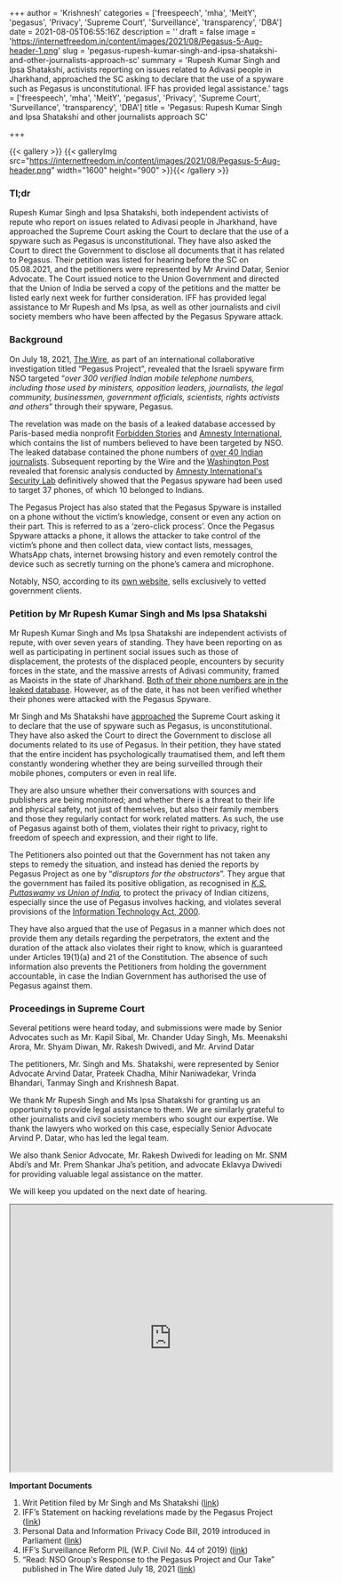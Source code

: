 +++
author = 'Krishnesh'
categories = ['freespeech', 'mha', 'MeitY', 'pegasus', 'Privacy', 'Supreme Court', 'Surveillance', 'transparency', 'DBA']
date = 2021-08-05T06:55:16Z
description = ''
draft = false
image = 'https://internetfreedom.in/content/images/2021/08/Pegasus-5-Aug-header-1.png'
slug = 'pegasus-rupesh-kumar-singh-and-ipsa-shatakshi-and-other-journalists-approach-sc'
summary = 'Rupesh Kumar Singh and Ipsa Shatakshi, activists reporting on issues related to Adivasi people in Jharkhand, approached the SC asking to declare that the use of a spyware such as Pegasus is unconstitutional. IFF has provided legal assistance.'
tags = ['freespeech', 'mha', 'MeitY', 'pegasus', 'Privacy', 'Supreme Court', 'Surveillance', 'transparency', 'DBA']
title = 'Pegasus: Rupesh Kumar Singh and Ipsa Shatakshi and other journalists approach SC'

+++


{{< gallery >}}
{{< galleryImg  src="https://internetfreedom.in/content/images/2021/08/Pegasus-5-Aug-header.png" width="1600" height="900" >}}{{< /gallery >}}

>>>> <form><script src="https://checkout.razorpay.com/v1/payment-button.js" data-payment_button_id="pl_HLkgeWGQLMuddp" async> </script> </form>

### Tl;dr

Rupesh Kumar Singh and Ipsa Shatakshi, both independent activists of repute who report on issues related to Adivasi people in Jharkhand, have approached the Supreme Court asking the Court to declare that the use of a spyware such as Pegasus is unconstitutional. They have also asked the Court to direct the Government to disclose all documents that it has related to Pegasus. Their petition was listed for hearing before the SC on 05.08.2021, and the petitioners were represented by Mr Arvind Datar, Senior Advocate. The Court issued notice to the Union Government and directed that the Union of India be served a copy of the petitions and the matter be listed early next week for further consideration. IFF has provided legal assistance to Mr Rupesh and Ms Ipsa, as well as other journalists and civil society members who have been affected by the Pegasus Spyware attack.



### Background

On July 18, 2021, [The Wire](https://thewire.in/government/project-pegasus-journalists-ministers-activists-phones-spying), as part of an international collaborative investigation titled “Pegasus Project”, revealed that the Israeli spyware firm NSO targeted “_over 300 verified Indian mobile telephone numbers, including those used by ministers, opposition leaders, journalists, the legal community, businessmen, government officials, scientists, rights activists and others_” through their spyware, Pegasus.

The revelation was made on the basis of a leaked database accessed by Paris-based media nonprofit [Forbidden Stories](https://forbiddenstories.org/) and [Amnesty International](https://www.amnesty.org/en/), which contains the list of numbers believed to have been targeted by NSO. The leaked database contained the phone numbers of [over 40 Indian journalists](https://thewire.in/media/pegasus-project-spyware-indian-journalists). Subsequent reporting by the Wire and the [Washington Post](https://www.washingtonpost.com/investigations/interactive/2021/nso-spyware-pegasus-cellphones/) revealed that forensic analysis conducted by [Amnesty International's Security Lab](https://www.amnesty.org/en/latest/research/2021/07/forensic-methodology-report-how-to-catch-nso-groups-pegasus/) definitively showed that the Pegasus spyware had been used to target 37 phones, of which 10 belonged to Indians.

The Pegasus Project has also stated that the Pegasus Spyware is installed on a phone without the victim’s knowledge, consent or even any action on their part. This is referred to as a ‘zero-click process’. Once the Pegasus Spyware attacks a phone, it allows the attacker to take control of the victim’s phone and then collect data, view contact lists, messages, WhatsApp chats, internet browsing history and even remotely control the device such as secretly turning on the phone’s camera and microphone.

Notably, NSO, according to its [own website](https://www.nsogroup.com/), sells exclusively to vetted government clients.



### Petition by Mr Rupesh Kumar Singh and Ms Ipsa Shatakshi

Mr Rupesh Kumar Singh and Ms Ipsa Shatakshi are independent activists of repute, with over seven years of standing. They have been reporting on as well as participating in pertinent social issues such as those of displacement, the protests of the displaced people, encounters by security forces in the state, and the massive arrests of Adivasi community, framed as Maoists in the state of Jharkhand. [Both of their phone numbers are in the leaked database](https://thewire.in/rights/project-pegasus-list-of-names-uncovered-spyware-surveillance). However, as of the date, it has not been verified whether their phones were attacked with the Pegasus Spyware.

Mr Singh and Ms Shatakshi have [approached](https://drive.google.com/file/d/1dgXAOtvBrXc6YFUDfB4THu4AKix1RvYE/view?usp=sharing) the Supreme Court asking it to declare that the use of spyware such as Pegasus, is unconstitutional. They have also asked the Court to direct the Government to disclose all documents related to its use of Pegasus. In their petition, they have stated that the entire incident has psychologically traumatised them, and left them constantly wondering whether they are being surveilled through their mobile phones, computers or even in real life.

They are also unsure whether their conversations with sources and publishers are being monitored; and whether there is a threat to their life and physical safety, not just of themselves, but also their family members and those they regularly contact for work related matters. As such, the use of Pegasus against both of them, violates their right to privacy, right to freedom of speech and expression, and their right to life.

The Petitioners also pointed out that the Government has not taken any steps to remedy the situation, and instead has denied the reports by Pegasus Project as one by “_disruptors for the obstructors_”. They argue that the government has failed its positive obligation, as recognised in [_K.S. Puttaswamy vs Union of India_](https://indiankanoon.org/doc/91938676/)_,_ to protect the privacy of Indian citizens, especially since the use of Pegasus involves hacking, and violates several provisions of the [Information Technology Act, 2000](https://eprocure.gov.in/cppp/rulesandprocs/kbadqkdlcswfjdelrquehwuxcfmijmuixngudufgbuubgubfugbububjxcgfvsbdihbgfGhdfgFHytyhRtMjk4NzY=).

They have also argued that the use of Pegasus in a manner which does not provide them any details regarding the perpetrators, the extent and the duration of the attack also violates their right to know, which is guaranteed under Articles 19(1)(a) and 21 of the Constitution. The absence of such information also prevents the Petitioners from holding the government accountable, in case the Indian Government has authorised the use of Pegasus against them.



### Proceedings in Supreme Court

Several petitions were heard today, and submissions were made by Senior Advocates such as Mr. Kapil Sibal, Mr. Chander Uday Singh, Ms. Meenakshi Arora, Mr. Shyam Diwan,  Mr. Rakesh Dwivedi, and Mr. Arvind Datar

The petitioners, Mr. Singh and Ms. Shatakshi, were represented by Senior Advocate Arvind Datar, Prateek Chadha, Mihir Naniwadekar, Vrinda Bhandari, Tanmay Singh and Krishnesh Bapat.

We thank Mr Rupesh Singh and Ms Ipsa Shatakshi for granting us an opportunity to provide legal assistance to them. We are similarly grateful to other journalists and civil society members who sought our expertise. We thank the lawyers who worked on this case, especially Senior Advocate Arvind P. Datar, who has led the legal team.

We also thank Senior Advocate, Mr. Rakesh Dwivedi for leading on Mr. SNM Abdi’s and Mr. Prem Shankar Jha’s petition, and advocate Eklavya Dwivedi for providing valuable legal assistance on the matter.

We will keep you updated on the next date of hearing.

<iframe src="https://drive.google.com/file/d/1E4ewttwXs3y3OmnKllSzBjOqzrKT1TUK/preview" width="580" height="480"></iframe>

**Important Documents**

1. Writ Petition filed by Mr Singh and Ms Shatakshi ([link](https://drive.google.com/file/d/1dgXAOtvBrXc6YFUDfB4THu4AKix1RvYE/view?usp=sharing))
2. IFF’s Statement on hacking revelations made by the Pegasus Project ([link](https://internetfreedom.in/iffs-statement-on-hacking-revelations-made-by-the-pegasus-project/))
3. Personal Data and Information Privacy Code Bill, 2019 introduced in Parliament ([link](https://internetfreedom.in/personal-data-and-information-privacy-code-bill-2019-introduced-in-the-lok-sabha-today-saveourprivacy/))
4. IFF’s Surveillance Reform PIL (W.P. Civil No. 44 of 2019) ([link](https://drive.google.com/open?id=0B9LKE-1DkhtFNzNMSjVidG9wUUZqZlpSbnRNeGlCZ0tDR0dn))
5. “Read: NSO Group's Response to the Pegasus Project and Our Take” published in The Wire dated July 18, 2021 ([link](https://thewire.in/tech/pegasus-project-nso-response))

> > > <form><script src="https://cdn.razorpay.com/static/widget/subscription-button.js" data-subscription_button_id="pl_HLk5qU1K35hmPH" data-button_theme="brand-color" async> </script> </form>





